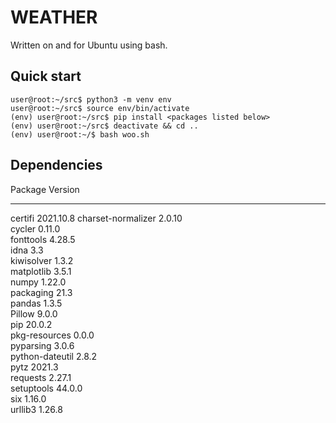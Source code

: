 # WEATHER

Written on and for Ubuntu using bash.

## Quick start
```console
user@root:~/src$ python3 -m venv env
user@root:~/src$ source env/bin/activate
(env) user@root:~/src$ pip install <packages listed below>
(env) user@root:~/src$ deactivate && cd ..
(env) user@root:~/$ bash woo.sh
```

## Dependencies
Package            Version  
------------------ ---------
certifi            2021.10.8
charset-normalizer 2.0.10   
cycler             0.11.0   
fonttools          4.28.5   
idna               3.3      
kiwisolver         1.3.2    
matplotlib         3.5.1    
numpy              1.22.0   
packaging          21.3     
pandas             1.3.5    
Pillow             9.0.0    
pip                20.0.2   
pkg-resources      0.0.0    
pyparsing          3.0.6    
python-dateutil    2.8.2    
pytz               2021.3   
requests           2.27.1   
setuptools         44.0.0   
six                1.16.0   
urllib3            1.26.8   
